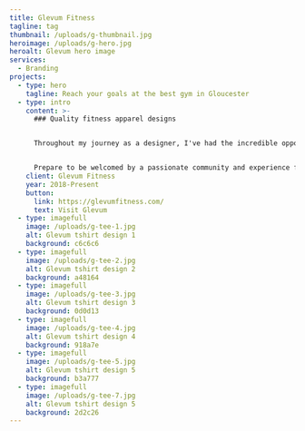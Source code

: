 ```yaml
---
title: Glevum Fitness
tagline: tag
thumbnail: /uploads/g-thumbnail.jpg
heroimage: /uploads/g-hero.jpg
heroalt: Glevum hero image
services:
  - Branding
projects:
  - type: hero
    tagline: Reach your goals at the best gym in Gloucester
  - type: intro
    content: >-
      ### Quality fitness apparel designs


      Throughout my journey as a designer, I've had the incredible opportunity to collaborate with the unrivaled champion of gyms in Gloucester - Glevum Fitness. Partnering with Dan and his exceptional team has been an absolute delight. If you're in search of a fitness sanctuary that stands above the rest in the area, I highly recommend making your way to Glevum Fitness. 


      Prepare to be welcomed by a passionate community and experience firsthand why they're regarded as one of the best gyms around.
    client: Glevum Fitness
    year: 2018-Present
    button:
      link: https://glevumfitness.com/
      text: Visit Glevum
  - type: imagefull
    image: /uploads/g-tee-1.jpg
    alt: Glevum tshirt design 1
    background: c6c6c6
  - type: imagefull
    image: /uploads/g-tee-2.jpg
    alt: Glevum tshirt design 2
    background: a48164
  - type: imagefull
    image: /uploads/g-tee-3.jpg
    alt: Glevum tshirt design 3
    background: 0d0d13
  - type: imagefull
    image: /uploads/g-tee-4.jpg
    alt: Glevum tshirt design 4
    background: 918a7e
  - type: imagefull
    image: /uploads/g-tee-5.jpg
    alt: Glevum tshirt design 5
    background: b3a777
  - type: imagefull
    image: /uploads/g-tee-7.jpg
    alt: Glevum tshirt design 5
    background: 2d2c26
---
```

